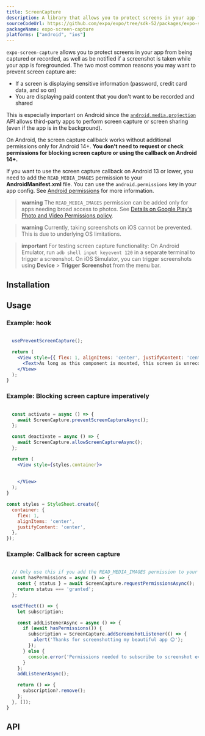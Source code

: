 ```yaml
---
title: ScreenCapture
description: A library that allows you to protect screens in your app from being captured or recorded.
sourceCodeUrl: https://github.com/expo/expo/tree/sdk-52/packages/expo-screen-capture
packageName: expo-screen-capture
platforms: ["android", "ios"]
---
```


`expo-screen-capture` allows you to protect screens in your app from being captured or recorded, as well as be notified if a screenshot is taken while your app is foregrounded. The two most common reasons you may want to prevent screen capture are:

- If a screen is displaying sensitive information (password, credit card data, and so on)
- You are displaying paid content that you don't want to be recorded and shared

This is especially important on Android since the [`android.media.projection`](https://developer.android.com/about/versions/android-5.0.html#ScreenCapture) API allows third-party apps to perform screen capture or screen sharing (even if the app is in the background).

On Android, the screen capture callback works without additional permissions only for Android 14+. **You don't need to request or check permissions for blocking screen capture or using the callback on Android 14+.**

If you want to use the screen capture callback on Android 13 or lower, you need to add the `READ_MEDIA_IMAGES` permission to your **AndroidManifest.xml** file. You can use the `android.permissions` key in your app config. See [Android permissions](/guides/permissions/#android) for more information.

> **warning** The `READ_MEDIA_IMAGES` permission can be added only for apps needing broad access to photos. See [Details on Google Play's Photo and Video Permissions policy](https://support.google.com/googleplay/android-developer/answer/14115180).

> **warning** Currently, taking screenshots on iOS cannot be prevented. This is due to underlying OS limitations.

> **important** For testing screen capture functionality: On Android Emulator, run `adb shell input keyevent 120` in a separate terminal to trigger a screenshot. On iOS Simulator, you can trigger screenshots using **Device** > **Trigger Screenshot** from the menu bar.

## Installation

## Usage

### Example: hook

```jsx

  usePreventScreenCapture();

  return (
    <View style={{ flex: 1, alignItems: 'center', justifyContent: 'center' }}>
      <Text>As long as this component is mounted, this screen is unrecordable!</Text>
    </View>
  );
}
```

### Example: Blocking screen capture imperatively

```jsx

  const activate = async () => {
    await ScreenCapture.preventScreenCaptureAsync();
  };

  const deactivate = async () => {
    await ScreenCapture.allowScreenCaptureAsync();
  };

  return (
    <View style={styles.container}>
      
      
    </View>
  );
}

const styles = StyleSheet.create({
  container: {
    flex: 1,
    alignItems: 'center',
    justifyContent: 'center',
  },
});
```

### Example: Callback for screen capture

```jsx

  // Only use this if you add the READ_MEDIA_IMAGES permission to your AndroidManifest.xml
  const hasPermissions = async () => {
    const { status } = await ScreenCapture.requestPermissionsAsync();
    return status === 'granted';
  };

  useEffect(() => {
    let subscription;

    const addListenerAsync = async () => {
      if (await hasPermissions()) {
        subscription = ScreenCapture.addScreenshotListener(() => {
          alert('Thanks for screenshotting my beautiful app 😊');
        });
      } else {
        console.error('Permissions needed to subscribe to screenshot events are missing!');
      }
    };
    addListenerAsync();

    return () => {
      subscription?.remove();
    };
  }, []);
}
```

## API

```js

```